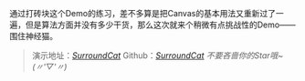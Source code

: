 通过打砖块这个Demo的练习，差不多算是把Canvas的基本用法又重新过了一遍，但是算法方面并没有多少干货，那么这次就来个稍微有点挑战性的Demo——围住神经猫。

> 演示地址：*[SurroundCat](https://blog.csdoker.com/SurroundCat/)*
> Github：*[SurroundCat](https://github.com/csd758371536/SurroundCat)*
> *不要吝啬你的Star哦~(〃'▽'〃)*